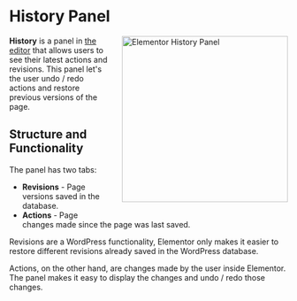 # History Panel

<Badge type="tip" vertical="top" text="Elementor Core" /> <Badge type="warning" vertical="top" text="Basic" />

<img :src="$withBase('/assets/img/history-panel.png')" alt="Elementor History Panel" style="float: right; width: 300px; margin-left: 20px; margin-bottom: 20px;">

**History** is a panel in [the editor](./../editor/) that allows users to see their latest actions and revisions. This panel let's the user undo / redo actions and restore previous versions of the page.

## Structure and Functionality

The panel has two tabs:

* **Revisions** - Page versions saved in the database.
* **Actions** - Page changes made since the page was last saved.

Revisions are a WordPress functionality, Elementor only makes it easier to restore different revisions already saved in the WordPress database.

Actions, on the other hand, are changes made by the user inside Elementor. The panel makes it easy to display the changes and undo / redo those changes.
